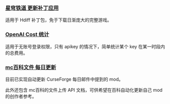 ### [星穹铁道 更新补丁应用](https://github.com/sxjeru/Utility-Scripts/tree/main/StarRail-hdiff-updater)
适用于 Hdiff 补丁包，免于下载日渐庞大的完整游戏。

### [OpenAI Cost 统计](https://github.com/sxjeru/Utility-Scripts/tree/main/openai-apikey-cost)
适用于无账号登录权限，只有 apikey 的情况下，简单统计某个 key 在某一时段内的总费用。

### [mc百科文件 每日更新](https://github.com/sxjeru/Utility-Scripts/tree/main/mcmod-auto-uploader)
目前已实现自动更新 CurseForge 每日邮件中提到的 mod。

此外还包含 mc百科的文件上传 API 文档，可供希望在百科自动化更新自己 mod 的创作者参考。
